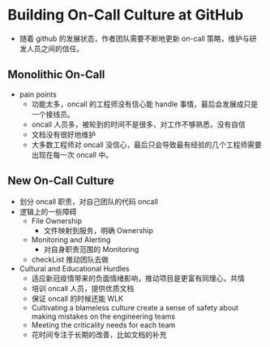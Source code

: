 # Building On-Call Culture at GitHub
- 随着 github 的发展状态，作者团队需要不断地更新 on-call 策略，维护与研发人员之间的信任。
##  Monolithic On-Call 
- pain points 
  - 功能太多，oncall 的工程师没有信心能 handle 事情，最后会发展成只是一个接线员。
  - oncall 人员多，被轮到的时间不是很多，对工作不够熟悉，没有自信
  - 文档没有很好地维护
  - 大多数工程师对 oncall 没信心，最后只会导致最有经验的几个工程师需要出现在每一次 oncall 中。
  
## New On-Call Culture
- 划分 oncall 职责，对自己团队的代码 oncall
- 逻辑上的一些障碍
  - File Ownership
    - 文件映射到服务，明确 Ownership
  - Monitoring and Alerting
    - 对自身职责范围的 Monitoring
  - checkList 推动团队去做
- Cultural and Educational Hurdles
  - 适应新冠疫情带来的负面情绪影响，推动项目是更富有同理心，共情
  - 培训 oncall 人员，提供优质文档
  - 保证 oncall 的时候还能 WLK
  - Cultivating a blameless culture  create a sense of safety about making mistakes on the engineering teams
  - Meeting the criticality needs for each team
  - 花时间专注于长期的改善，比如文档的补充
